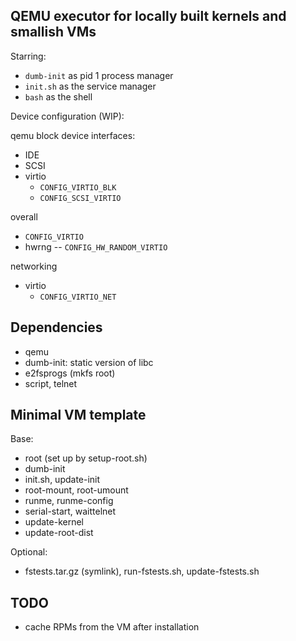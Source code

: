 QEMU executor for locally built kernels and smallish VMs
--------------------------------------------------------

Starring:

* `dumb-init` as pid 1 process manager
* `init.sh` as the service manager
* `bash` as the shell

Device configuration (WIP):

qemu block device interfaces:

* IDE
* SCSI
* virtio
  * `CONFIG_VIRTIO_BLK`
  * `CONFIG_SCSI_VIRTIO`

overall
  * `CONFIG_VIRTIO`
  * hwrng -- `CONFIG_HW_RANDOM_VIRTIO`

networking
* virtio
  * `CONFIG_VIRTIO_NET`


Dependencies
------------

* qemu
* dumb-init: static version of libc
* e2fsprogs (mkfs root)
* script, telnet


Minimal VM template
-------------------

Base:

- root (set up by setup-root.sh)
- dumb-init
- init.sh, update-init
- root-mount, root-umount
- runme, runme-config
- serial-start, waittelnet
- update-kernel
- update-root-dist

Optional:

- fstests.tar.gz (symlink), run-fstests.sh, update-fstests.sh


TODO
----

* cache RPMs from the VM after installation


